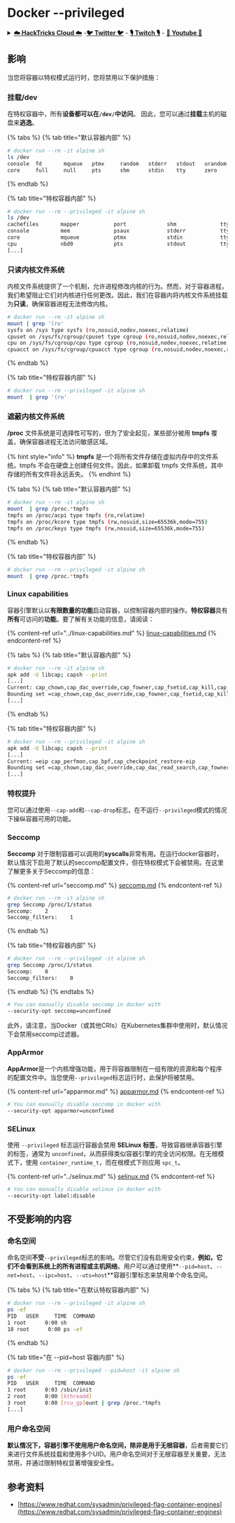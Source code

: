 # Docker --privileged

<details>

<summary><a href="https://cloud.hacktricks.xyz/pentesting-cloud/pentesting-cloud-methodology"><strong>☁️ HackTricks Cloud ☁️</strong></a> -<a href="https://twitter.com/hacktricks_live"><strong>🐦 Twitter 🐦</strong></a> - <a href="https://www.twitch.tv/hacktricks_live/schedule"><strong>🎙️ Twitch 🎙️</strong></a> - <a href="https://www.youtube.com/@hacktricks_LIVE"><strong>🎥 Youtube 🎥</strong></a></summary>

* 您在**网络安全公司**工作吗？ 您想在HackTricks中看到您的**公司广告**吗？ 或者您想访问**PEASS的最新版本或下载PDF格式的HackTricks**吗？ 请查看[**订阅计划**](https://github.com/sponsors/carlospolop)！
* 发现我们的独家[NFTs](https://opensea.io/collection/the-peass-family)收藏品[**The PEASS Family**](https://opensea.io/collection/the-peass-family)
* 获取[**官方PEASS和HackTricks衣服**](https://peass.creator-spring.com)
* **加入**[**💬**](https://emojipedia.org/speech-balloon/) [**Discord组**](https://discord.gg/hRep4RUj7f)或[**电报组**](https://t.me/peass)或在**Twitter** 🐦[**@carlospolopm**](https://twitter.com/hacktricks_live)**上关注**我。
* **通过向[hacktricks repo](https://github.com/carlospolop/hacktricks)和[hacktricks-cloud repo](https://github.com/carlospolop/hacktricks-cloud)提交PR来分享您的黑客技巧**。

</details>

## 影响

当您将容器以特权模式运行时，您将禁用以下保护措施：

### 挂载/dev

在特权容器中，所有**设备都可以在`/dev/`中访问**。 因此，您可以通过**挂载**主机的磁盘来**逃逸**。

{% tabs %}
{% tab title="默认容器内部" %}
```bash
# docker run --rm -it alpine sh
ls /dev
console  fd       mqueue   ptmx     random   stderr   stdout   urandom
core     full     null     pts      shm      stdin    tty      zero
```
{% endtab %}

{% tab title="特权容器内部" %}
```bash
# docker run --rm --privileged -it alpine sh
ls /dev
cachefiles       mapper           port             shm              tty24            tty44            tty7
console          mem              psaux            stderr           tty25            tty45            tty8
core             mqueue           ptmx             stdin            tty26            tty46            tty9
cpu              nbd0             pts              stdout           tty27            tty47            ttyS0
[...]
```
### 只读内核文件系统

内核文件系统提供了一个机制，允许进程修改内核的行为。然而，对于容器进程，我们希望阻止它们对内核进行任何更改。因此，我们在容器内将内核文件系统挂载为**只读**，确保容器进程无法修改内核。
```bash
# docker run --rm -it alpine sh
mount | grep '(ro'
sysfs on /sys type sysfs (ro,nosuid,nodev,noexec,relatime)
cpuset on /sys/fs/cgroup/cpuset type cgroup (ro,nosuid,nodev,noexec,relatime,cpuset)
cpu on /sys/fs/cgroup/cpu type cgroup (ro,nosuid,nodev,noexec,relatime,cpu)
cpuacct on /sys/fs/cgroup/cpuacct type cgroup (ro,nosuid,nodev,noexec,relatime,cpuacct)
```
{% endtab %}

{% tab title="特权容器内部" %}
```bash
# docker run --rm --privileged -it alpine sh
mount  | grep '(ro'
```
### 遮蔽内核文件系统

**/proc** 文件系统是可选择性可写的，但为了安全起见，某些部分被用 **tmpfs** 覆盖，确保容器进程无法访问敏感区域。

{% hint style="info" %}
**tmpfs** 是一个将所有文件存储在虚拟内存中的文件系统。tmpfs 不会在硬盘上创建任何文件。因此，如果卸载 tmpfs 文件系统，其中存储的所有文件将永远丢失。
{% endhint %}

{% tabs %}
{% tab title="默认容器内部" %}
```bash
# docker run --rm -it alpine sh
mount  | grep /proc.*tmpfs
tmpfs on /proc/acpi type tmpfs (ro,relatime)
tmpfs on /proc/kcore type tmpfs (rw,nosuid,size=65536k,mode=755)
tmpfs on /proc/keys type tmpfs (rw,nosuid,size=65536k,mode=755)
```
{% endtab %}

{% tab title="特权容器内部" %}
```bash
# docker run --rm --privileged -it alpine sh
mount  | grep /proc.*tmpfs
```
### Linux capabilities

容器引擎默认以**有限数量的功能**启动容器，以控制容器内部的操作。**特权容器**具有**所有**可访问的**功能**。要了解有关功能的信息，请阅读：

{% content-ref url="../linux-capabilities.md" %}
[linux-capabilities.md](../linux-capabilities.md)
{% endcontent-ref %}

{% tabs %}
{% tab title="默认容器内部" %}
```bash
# docker run --rm -it alpine sh
apk add -U libcap; capsh --print
[...]
Current: cap_chown,cap_dac_override,cap_fowner,cap_fsetid,cap_kill,cap_setgid,cap_setuid,cap_setpcap,cap_net_bind_service,cap_net_raw,cap_sys_chroot,cap_mknod,cap_audit_write,cap_setfcap=eip
Bounding set =cap_chown,cap_dac_override,cap_fowner,cap_fsetid,cap_kill,cap_setgid,cap_setuid,cap_setpcap,cap_net_bind_service,cap_net_raw,cap_sys_chroot,cap_mknod,cap_audit_write,cap_setfcap
[...]
```
{% endtab %}

{% tab title="特权容器内部" %}
```bash
# docker run --rm --privileged -it alpine sh
apk add -U libcap; capsh --print
[...]
Current: =eip cap_perfmon,cap_bpf,cap_checkpoint_restore-eip
Bounding set =cap_chown,cap_dac_override,cap_dac_read_search,cap_fowner,cap_fsetid,cap_kill,cap_setgid,cap_setuid,cap_setpcap,cap_linux_immutable,cap_net_bind_service,cap_net_broadcast,cap_net_admin,cap_net_raw,cap_ipc_lock,cap_ipc_owner,cap_sys_module,cap_sys_rawio,cap_sys_chroot,cap_sys_ptrace,cap_sys_pacct,cap_sys_admin,cap_sys_boot,cap_sys_nice,cap_sys_resource,cap_sys_time,cap_sys_tty_config,cap_mknod,cap_lease,cap_audit_write,cap_audit_control,cap_setfcap,cap_mac_override,cap_mac_admin,cap_syslog,cap_wake_alarm,cap_block_suspend,cap_audit_read
[...]
```
### 特权提升

您可以通过使用`--cap-add`和`--cap-drop`标志，在不运行`--privileged`模式的情况下操纵容器可用的功能。

### Seccomp

**Seccomp** 对于限制容器可以调用的**syscalls**非常有用。在运行docker容器时，默认情况下启用了默认的seccomp配置文件，但在特权模式下会被禁用。在这里了解更多关于Seccomp的信息：

{% content-ref url="seccomp.md" %}
[seccomp.md](seccomp.md)
{% endcontent-ref %}
```bash
# docker run --rm -it alpine sh
grep Seccomp /proc/1/status
Seccomp:	2
Seccomp_filters:	1
```
{% endtab %}

{% tab title="特权容器内部" %}
```bash
# docker run --rm --privileged -it alpine sh
grep Seccomp /proc/1/status
Seccomp:	0
Seccomp_filters:	0
```
{% endtab %}
{% endtabs %}
```bash
# You can manually disable seccomp in docker with
--security-opt seccomp=unconfined
```
此外，请注意，当Docker（或其他CRIs）在Kubernetes集群中使用时，默认情况下会禁用seccomp过滤器。

### AppArmor

**AppArmor**是一个内核增强功能，用于将容器限制在一组有限的资源和每个程序的配置文件中。当您使用`--privileged`标志运行时，此保护将被禁用。

{% content-ref url="apparmor.md" %}
[apparmor.md](apparmor.md)
{% endcontent-ref %}
```bash
# You can manually disable seccomp in docker with
--security-opt apparmor=unconfined
```
### SELinux

使用 `--privileged` 标志运行容器会禁用 **SELinux 标签**，导致容器继承容器引擎的标签，通常为 `unconfined`，从而获得类似容器引擎的完全访问权限。在无根模式下，使用 `container_runtime_t`，而在根模式下则应用 `spc_t`。

{% content-ref url="../selinux.md" %}
[selinux.md](../selinux.md)
{% endcontent-ref %}
```bash
# You can manually disable selinux in docker with
--security-opt label:disable
```
## 不受影响的内容

### 命名空间

命名空间**不受**`--privileged`标志的影响。尽管它们没有启用安全约束，**例如，它们不会看到系统上的所有进程或主机网络**。用户可以通过使用**`--pid=host`、`--net=host`、`--ipc=host`、`--uts=host`**容器引擎标志来禁用单个命名空间。

{% tabs %}
{% tab title="在默认特权容器内部" %}
```bash
# docker run --rm --privileged -it alpine sh
ps -ef
PID   USER     TIME  COMMAND
1 root      0:00 sh
18 root      0:00 ps -ef
```
{% endtab %}

{% tab title="在 --pid=host 容器内部" %}
```bash
# docker run --rm --privileged --pid=host -it alpine sh
ps -ef
PID   USER     TIME  COMMAND
1 root      0:03 /sbin/init
2 root      0:00 [kthreadd]
3 root      0:00 [rcu_gp]ount | grep /proc.*tmpfs
[...]
```
### 用户命名空间

**默认情况下，容器引擎不使用用户命名空间，除非是用于无根容器**，后者需要它们来进行文件系统挂载和使用多个UID。用户命名空间对于无根容器至关重要，无法禁用，并通过限制特权显著增强安全性。

## 参考资料

* [https://www.redhat.com/sysadmin/privileged-flag-container-engines](https://www.redhat.com/sysadmin/privileged-flag-container-engines)
